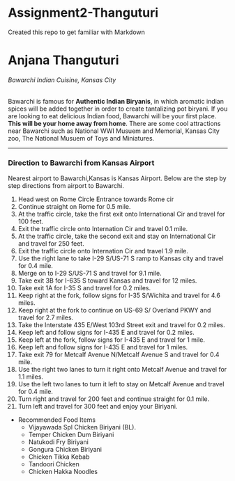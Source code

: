 # Assignment2-Thanguturi
Created this repo to get familiar with Markdown
# Anjana Thanguturi
###### Bawarchi Indian Cuisine, Kansas City
Bawarchi is famous for **Authentic Indian Biryanis**, in which aromatic indian spices will be added together in order to create tantalizing pot biryani. If you are looking to eat delicious Indian food, Bawarchi will be your first place. **This will be your home away from home**.
There are some cool attractions near Bawarchi such as National WWI Musuem and Memorial, Kansas City zoo, The National Musuem of Toys and Miniatures.
***
### Direction to Bawarchi from Kansas Airport
Nearest airport to Bawarchi,Kansas is Kansas Airport.
Below are the step by step directions from airport to Bawarchi.
1. Head west on Rome Circle Entrance towards Rome cir
2. Continue straight on Rome for 0.5 mile.
3. At the traffic circle, take the first exit onto International Cir and travel for 100 feet.
4. Exit the traffic circle onto Internation Cir and travel 0.1 mile.
5. At the traffic circle, take the second exit and stay on International Cir and travel for 250 feet.
6. Exit the traffic circle onto Internation Cir and travel 1.9 mile.
7. Use the right lane to take I-29 S/US-71 S ramp to Kansas city and travel for 0.4 mile.
8. Merge on to I-29 S/US-71 S and travel for 9.1 mile.
9. Take exit 3B for I-635 S toward Kansas and travel for 12 miles.
10. Take exit 1A for I-35 S and travel for 0.2 miles.
11. Keep right at the fork, follow signs for I-35 S/Wichita and travel for 4.6 miles.
12. Keep right at the fork to continue on US-69 S/ Overland PKWY and travel for 2.7 miles.
13. Take the Interstate 435 E/West 103rd Street exit and travel for 0.2 miles.
14. Keep left and follow signs for I-435 E and travel for 0.2 miles.
15. Keep left at the fork, follow signs for I-435 E and travel for 1 mile.
16. Keep left and follow signs for I-435 E and travel for 1 miles.
17. Take exit 79 for Metcalf Avenue N/Metcalf Avenue S and travel for 0.4 mile.
18. Use the right two lanes to turn it right onto Metcalf Avenue and travel for 1.1 miles.
19. Use the left two lanes to turn it left to stay on Metcalf Avenue and travel for 0.4 mile.
20. Turn right and travel for 200 feet and continue straight for 0.1 mile.
21. Turn left and travel for 300 feet and enjoy your Biriyani.
* Recommended Food Items
    * Vijayawada Spl Chicken Biriyani (BL).
    * Temper Chicken Dum Biriyani
    * Natukodi Fry Biriyani
    * Gongura Chicken Biriyani
    * Chicken Tikka Kebab
    * Tandoori Chicken
    * Chicken Hakka Noodles